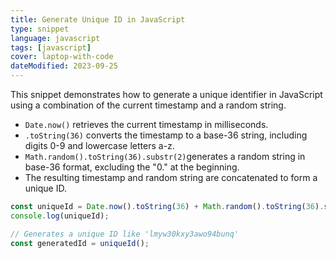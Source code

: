 ```yaml
---
title: Generate Unique ID in JavaScript
type: snippet
language: javascript
tags: [javascript]
cover: laptop-with-code
dateModified: 2023-09-25
---
```


This snippet demonstrates how to generate a unique identifier in JavaScript using a combination of the current timestamp and a random string.

- `Date.now()` retrieves the current timestamp in milliseconds.
- `.toString(36)` converts the timestamp to a base-36 string, including digits 0-9 and lowercase letters a-z.
- `Math.random().toString(36).substr(2)`generates a random string in base-36 format, excluding the "0." at the beginning.
- The resulting timestamp and random string are concatenated to form a unique ID.

```js
const uniqueId = Date.now().toString(36) + Math.random().toString(36).substr(2);
console.log(uniqueId);
```

```js
// Generates a unique ID like 'lmyw30kxy3awo94bunq'
const generatedId = uniqueId();
```
